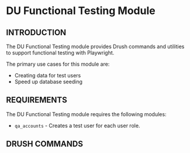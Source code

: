 # DU Functional Testing Module

## INTRODUCTION

The DU Functional Testing module provides Drush commands and utilities to support functional 
testing with Playwright.

The primary use cases for this module are:

- Creating data for test users
- Speed up database seeding

## REQUIREMENTS

The DU Functional Testing module requires the following modules:

- `qa_accounts` - Creates a test user for each user role. 

## DRUSH COMMANDS




